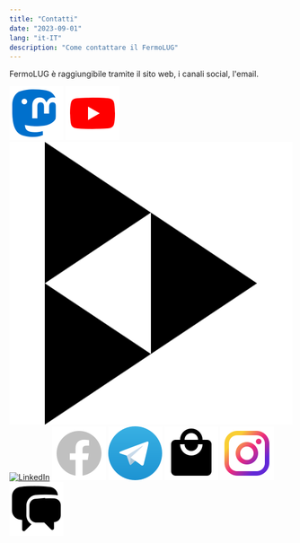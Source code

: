 ```yaml
---
title: "Contatti"
date: "2023-09-01"
lang: "it-IT"
description: "Come contattare il FermoLUG"
---
```


FermoLUG è raggiungibile tramite il sito web, i canali social, l'email.

[![Mastodon](img/mastodon_bl.svg)](https://mastodon.uno/@FermoLUG)
[![YouTube](img/youtube.svg)](http://www.youtube.com/fermolug)
[![PeerTube](img/peertube.svg)](https://video.linux.it/c/fermolug_channel/video-playlists)
[![LinkedIn](img/linkedin.svg)](https://www.linkedin.com/company/90247995/)
[![Facebook](img/facebook.svg)](https://www.facebook.com/groups/122545737792)
[![Telegram](img/telegram.svg)](https://telegram.me/joinchat/BOvQVj6QT9vxgWGlPrRYNA)
[![Shop](img/shopping.svg)](https://shop.spreadshirt.it/FermoLUG/)
[![Instagram](img/instagram.svg)](https://instagram.com/fermolug)
[![Forum](img/chat.svg)](https://groups.google.com/forum/?nomobile=true#!forum/fermolugml/join)
